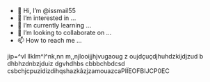 - 👋 Hi, I’m @issmail55
- 👀 I’m interested in ...
- 🌱 I’m currently learning ...
- 💞️ I’m looking to collaborate on ...
- 📫 How to reach me ...

<!---
issmail55/issmail55 is a ✨ special ✨ repository because its `README.md` (this file) appears on your GitHub profile.
You can click the Preview link to take a look at your changes.
--->
jip=^vl
 llklm^l^nk,nn
 m,,njlooijjhjvugaoug z oujdçuçdjhuhdzkijdjzud
 b dhbhzdnbzjduiz
 dgvhdhbs
 cbbbchbdcsd
 csbchjcpuzidizdihqshazkâzjzamouazcaPIÏEOFBIJCP0EC
  
